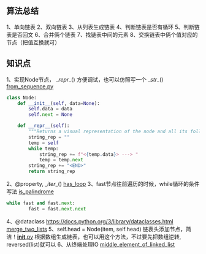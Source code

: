 ## 算法总结
1、单向链表
2、双向链表
3、从列表生成链表
4、判断链表是否有循环
5、判断链表是否回文
6、合并俩个链表
7、找链表中间的元素
8、交换链表中俩个值对应的节点（把值互换就可）
## 知识点
1、实现Node节点， \__repr__() 方便调试，也可以仿照写一个 \__str__() [from_sequence.py](./from_sequence.py) 
```python
class Node:
    def __init__(self, data=None):
        self.data = data
        self.next = None

    def __repr__(self):
        """Returns a visual representation of the node and all its following nodes."""
        string_rep = ""
        temp = self
        while temp:
            string_rep += f"<{temp.data}> ---> "
            temp = temp.next
        string_rep += "<END>"
        return string_rep
```

2、@property, \__iter__() [has_loop](./has_loop.py) 
3、fast节点往前遍历的时候，while循环的条件写法 [is_palindrome](./is_palindrome.py)
```python
while fast and fast.next:
        fast = fast.next.next
```
4、@dataclass https://docs.python.org/3/library/dataclasses.html
[merge_two_lists](./merge_two_lists.py)
5、self.head = Node(item, self.head) 链表头添加节点，简洁！[__init__.py](./__init__.py)
根据数组生成链表，也可以用这个方法，不过要先把数组逆转, reversed(list)就可以
6、从终端处理IO [middle_element_of_linked_list](./middle_element_of_linked_list.py)